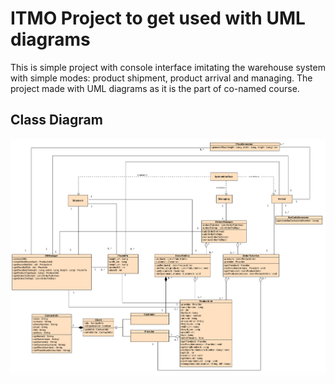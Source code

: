 # ITMO Project to get used with UML diagrams 

This is simple project with console interface imitating the warehouse system with simple modes: product shipment, product arrival and managing.
The project made with UML diagrams as it is the part of co-named course.

## Class Diagram
![Class Diagram](https://github.com/AnastasiaSperanskaya/WarehouseSystemUML/blob/main/UML/classDiagram.png)

